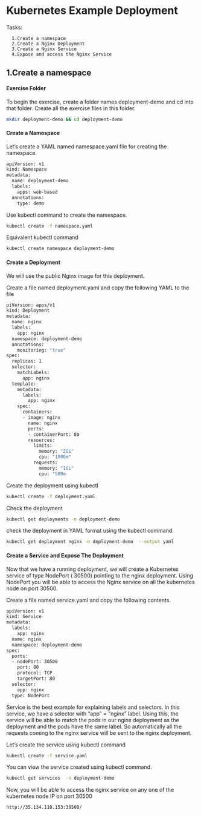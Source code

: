 # Kubernetes Example Deployment

Tasks:

      1.Create a namespace
      2.Create a Nginx Deployment
      3.Create a Nginx Service   
      4.Expose and access the Nginx Service

## 1.Create a namespace

#### Exercise Folder

To begin the exercise, create a folder names deployment-demo and cd into that folder. Create all the exercise files in this folder.

```sh
mkdir deployment-demo && cd deployment-demo
```
#### Create a Namespace

Let’s create a YAML named namespace.yaml file for creating the namespace.
```sh
apiVersion: v1
kind: Namespace
metadata:
  name: deployment-demo
  labels:
    apps: web-based
  annotations:
    type: demo
```

Use kubectl command to create the namespace.
```sh
kubectl create -f namespace.yaml
```

Equivalent kubectl command
```sh
kubectl create namespace deployment-demo
```

#### Create a Deployment

We will use the public Nginx image for this deployment.

Create a file named deployment.yaml and copy the following YAML to the file

```sh
piVersion: apps/v1
kind: Deployment
metadata:
  name: nginx
  labels:
    app: nginx
  namespace: deployment-demo
  annotations:
    monitoring: "true"
spec:
  replicas: 1
  selector:
    matchLabels:
      app: nginx
  template:
    metadata:
      labels:
        app: nginx
    spec:
      containers:
      - image: nginx
        name: nginx
        ports:
        - containerPort: 80
        resources:
          limits:
            memory: "2Gi"
            cpu: "1000m"
          requests: 
            memory: "1Gi"
            cpu: "500m
```
Create the deployment using kubectl
```sh
kubectl create -f deployment.yaml
```

Check the deployment
```sh
kubectl get deployments -n deployment-demo
```
check the deployment in YAML format using the kubectl command.
```sh
kubectl get deployment nginx -n deployment-demo  --output yaml
```
#### Create a Service and Expose The Deployment

Now that we have a running deployment, we will create a Kubernetes service of type NodePort ( 30500) pointing to the nginx deployment. Using NodePort you will be able to access the Nginx service on all the kubernetes node on port 30500.

Create a file named service.yaml and copy the following contents.
```sh
apiVersion: v1
kind: Service
metadata:
  labels:
    app: nginx
  name: nginx
  namespace: deployment-demo
spec:
  ports:
  - nodePort: 30500
    port: 80
    protocol: TCP
    targetPort: 80
  selector:
    app: nginx
  type: NodePort
  ```

  Service is the best example for explaining labels and selectors. In this service, we have a selector with “app” = “nginx” label. Using this, the service will be able to match the pods in our nginx deployment as the deployment and the pods have the same label. So automatically all the requests coming to the nginx service will be sent to the nginx deployment.

  Let’s create the service using kubectl command
  ```sh
  kubectl create -f service.yaml
  ```
  You can view the service created using kubectl command.
  ```sh
  kubectl get services  -n deployment-demo
  ```
  Now, you will be able to access the nginx service on any one of the kubernetes node IP on port 30500
  
  ```sh
  http://35.134.110.153:30500/
  ```

